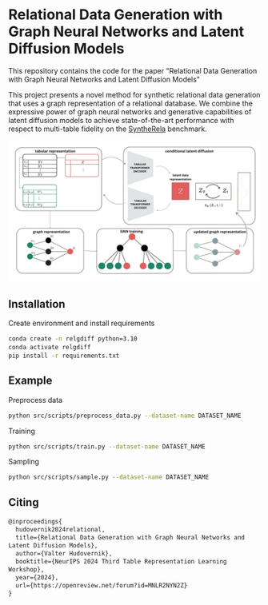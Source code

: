 Relational Data Generation with Graph Neural Networks and Latent Diffusion Models
==============================
This repository contains the code for the paper "Relational Data Generation with Graph Neural Networks and Latent Diffusion Models" 


This project presents a novel method for synthetic relational data generation that uses a graph representation of a relational database. We combine the expressive power of graph neural networks and generative capabilities of latent diffusion models to achieve state-of-the-art performance with respect to multi-table fidelity on the [SyntheRela](https://github.com/martinjurkovic/syntherela) benchmark.

<p align="center">
  <img src="images/pipeline.png" />
</p>


 

Installation
------------
Create environment and install requirements
```bash
conda create -n relgdiff python=3.10
conda activate relgdiff
pip install -r requirements.txt
```

Example
------------
Preprocess data
```bash
python src/scripts/preprocess_data.py --dataset-name DATASET_NAME
```
Training
```bash
python src/scripts/train.py --dataset-name DATASET_NAME
```
Sampling
```bash
python src/scripts/sample.py --dataset-name DATASET_NAME 
```

## Citing
```
@inproceedings{
  hudovernik2024relational,
  title={Relational Data Generation with Graph Neural Networks and Latent Diffusion Models},
  author={Valter Hudovernik},
  booktitle={NeurIPS 2024 Third Table Representation Learning Workshop},
  year={2024},
  url={https://openreview.net/forum?id=MNLR2NYN2Z}
}
```
